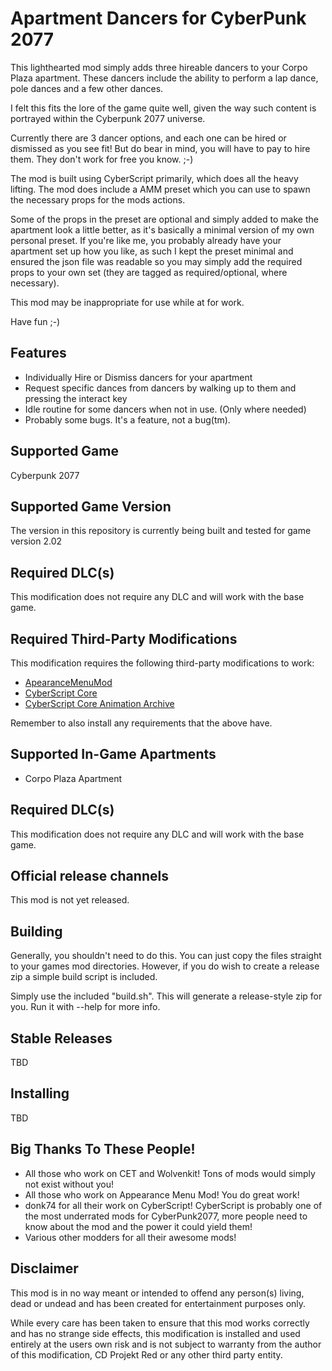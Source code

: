 # Apartment Dancers for CyberPunk 2077
This lighthearted mod simply adds three hireable dancers to your Corpo Plaza apartment. These dancers include the ability to perform a lap dance, pole dances and a few other dances.

I felt this fits the lore of the game quite well, given the way such content is portrayed within the Cyberpunk 2077 universe.

Currently there are 3 dancer options, and each one can be hired or dismissed as you see fit! But do bear in mind, you will have to pay to hire them. They don't work for free you know. ;-)

The mod is built using CyberScript primarily, which does all the heavy lifting. The mod does include a AMM preset which you can use to spawn the necessary props for the mods actions.

Some of the props in the preset are optional and simply added to make the apartment look a little better, as it's basically a minimal version of my own personal preset. If you're like me, you probably already have your apartment set up how you like, as such I kept the preset minimal and ensured the json file was readable so you may simply add the required props to your own set (they are tagged as required/optional, where necessary).

This mod may be inappropriate for use while at for work.

Have fun ;-)

## Features
* Individually Hire or Dismiss dancers for your apartment
* Request specific dances from dancers by walking up to them and pressing the interact key
* Idle routine for some dancers when not in use. (Only where needed)
* Probably some bugs. It's a feature, not a bug(tm).

## Supported Game
Cyberpunk 2077

## Supported Game Version
The version in this repository is currently being built and tested for game version 2.02

## Required DLC(s)
This modification does not require any DLC and will work with the base game.

## Required Third-Party Modifications
This modification requires the following third-party modifications to work:

* [ApearanceMenuMod](https://www.nexusmods.com/cyberpunk2077/mods/790)
* [CyberScript Core](https://www.nexusmods.com/cyberpunk2077/mods/6475)
* [CyberScript Core Animation Archive](https://www.nexusmods.com/cyberpunk2077/mods/7691)

Remember to also install any requirements that the above have.

## Supported In-Game Apartments
* Corpo Plaza Apartment

## Required DLC(s)
This modification does not require any DLC and will work with the base game.

## Official release channels
This mod is not yet released.

## Building
Generally, you shouldn't need to do this. You can just copy the files straight to your games mod directories. However, if you do wish to create a release zip a simple build script is included.

Simply use the included "build.sh". This will generate a release-style zip for you. Run it with --help for more info.

## Stable Releases
TBD

## Installing
TBD

## Big Thanks To These People!
* All those who work on CET and Wolvenkit! Tons of mods would simply not exist without you!
* All those who work on Appearance Menu Mod! You do great work!
* donk74 for all their work on CyberScript! CyberScript is probably one of the most underrated mods for CyberPunk2077, more people need to know about the mod and the power it could yield them!
* Various other modders for all their awesome mods!

## Disclaimer
This mod is in no way meant or intended to offend any person(s) living, dead or undead and has been created for entertainment purposes only.

While every care has been taken to ensure that this mod works correctly and has no strange side effects, this modification is installed and used entirely at the users own risk and is not subject to warranty from the author of this modification, CD Projekt Red or any other third party entity.
